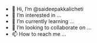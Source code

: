 - 👋 Hi, I’m @saideepakkalicheti
- 👀 I’m interested in ...
- 🌱 I’m currently learning ...
- 💞️ I’m looking to collaborate on ...
- 📫 How to reach me ...

<!---
saideepakkalicheti/saideepakkalicheti is a ✨ special ✨ repository because its `README.md` (this file) appears on your GitHub profile.
You can click the Preview link to take a look at your changes.
--->
